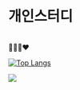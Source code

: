 <h1>개인스터디</h1> <br>
💖🥰😝❤️


[![Top Langs](https://github-readme-stats.vercel.app/api/top-langs/?username=applejam)](https://github.com/applejam/github-readme-stats)

<img src="http://mazandi.herokuapp.com/api?handle={applejam}&theme=cold"/>
